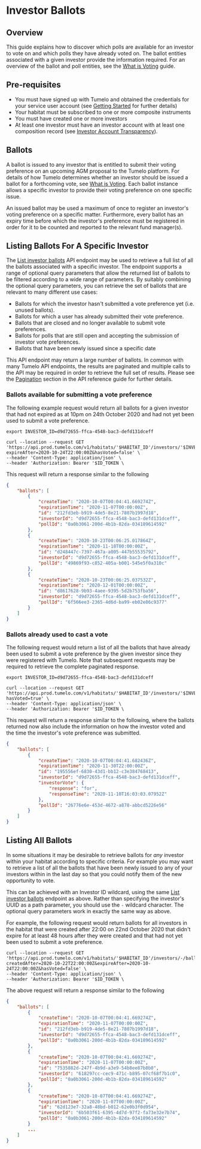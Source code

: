 # Investor Ballots

## Overview

This guide explains how to discover which polls are available for an investor to vote on and which polls they have already voted on. The ballot entities associated with a given investor provide the information required. For an overview of the ballot and poll entities, see the [What is Voting](../What_is_Voting/README.md) guide.


## Pre-requisites

* You must have signed up with Tumelo and obtained the credentials for your service user account (see [Getting Started](../Getting_Started/README.md) for further details)
* Your habitat must be subscribed to one or more composite instruments
* You must have created one or more investors
* At least one investor must have an investor account with at least one composition record (see [Investor Account Transparency](../Investor_Account_Transparency/README.md)).

## Ballots

A ballot is issued to any investor that is entitled to submit their voting preference on an upcoming AGM proposal to the Tumelo platform. For details of how Tumelo determines whether an investor should be issued a ballot for a forthcoming vote, see [What is Voting](../What_is_Voting/README.md). Each ballot instance allows a specific investor to provide their voting preference on one specific issue.

An issued ballot may be used a maximum of once to register an investor's voting preference on a specific matter. Furthermore, every ballot has an expiry time before which the investor's preference must be registered in order for it to be counted and reported to the relevant fund manager(s).

## Listing Ballots For A Specific Investor

The [List investor ballots](https://docs.tumelo.com/#operation/listInvestorBallots) API endpoint may be used to retrieve a full list of all the ballots associated with a specific investor. The endpoint supports a range of optional query parameters that allow the returned list of ballots to be filtered according to a wide range of parameters. By suitably combining the optional query parameters, you can retrieve the set of ballots that are relevant to many different use cases:

* Ballots for which the investor hasn't submitted a vote preference yet (i.e. unused ballots).
* Ballots for which a user has already submitted their vote preference.
* Ballots that are closed and no longer available to submit vote preferences.
* Ballots for polls that are still open and accepting the submission of investor vote preferences.
* Ballots that have been newly issued since a specific date

This API endpoint may return a large number of ballots. In common with many Tumelo API endpoints, the results are paginated and multiple calls to the API may be required in order to retrieve the full set of results. Please see the [Pagination](https://docs.tumelo.com/#section/Using-the-API/Pagination) section in the API reference guide for further details.

### Ballots available for submitting a vote preference 
The following example request would return all ballots for a given investor that had not expired as at 10pm on 24th October 2020 and had not yet been used to submit a vote preference.

```shell
export INVESTOR_ID=d9d72655-ffca-4548-bac3-defd131dceff

curl --location --request GET 'https://api.prod.tumelo.com/v1/habitats/'$HABITAT_ID'/investors/'$INVESTOR_ID'/ballots?expireAfter=2020-10-24T22:00:00Z&hasVoted=false' \
--header 'Content-Type: application/json' \
--header 'Authorization: Bearer '$ID_TOKEN \
```

This request will return a response similar to the following

```json
{
    "ballots": [
        {
            "createTime": "2020-10-07T00:04:41.669274Z",
            "expirationTime": "2020-11-07T00:00:00Z",
            "id": "212fd3eb-b919-4de5-8e21-7807b1997d18",
            "investorId": "d9d72655-ffca-4548-bac3-defd131dceff",
            "pollId": "0a0b3061-200d-4b1b-82da-034189614592"
        },
        {
            "createTime": "2020-10-23T00:06:25.017864Z",
            "expirationTime": "2020-11-18T00:00:00Z",
            "id": "d248447c-7397-467a-a005-447b55535792",
            "investorId": "d9d72655-ffca-4548-bac3-defd131dceff",
            "pollId": "49869f93-c852-405a-b001-545e5f0a310c"
        },
        {
            "createTime": "2020-10-23T00:06:25.037532Z",
            "expirationTime": "2020-12-01T00:00:00Z",
            "id": "d8617628-9b93-4aee-9395-5d2b753fba56",
            "investorId": "d9d72655-ffca-4548-bac3-defd131dceff",
            "pollId": "6f566ee3-2365-4d6d-ba99-eb02e86c9377"
        }
    ]
}
```

### Ballots already used to cast a vote
The following request would return a list of all the ballots that have already been used to submit a vote preference by the given investor since they were registered with Tumelo. Note that subsequent requests may be required to retrieve the complete paginated response.

```shell
export INVESTOR_ID=d9d72655-ffca-4548-bac3-defd131dceff

curl --location --request GET 'https://api.prod.tumelo.com/v1/habitats/'$HABITAT_ID'/investors/'$INVESTOR_ID'/ballots?hasVoted=true' \
--header 'Content-Type: application/json' \
--header 'Authorization: Bearer '$ID_TOKEN \
```

This request will return a response similar to the following, where the ballots returned now also include the information on how the investor voted and the time the investor's vote preference was submitted.

```json
{
    "ballots": [
        {
            "createTime": "2020-10-07T00:04:41.682436Z",
            "expirationTime": "2020-11-30T22:00:00Z",
            "id": "195556ef-6830-43d1-bb12-c3e384768413",
            "investorId": "d9d72655-ffca-4548-bac3-defd131dceff",
            "investorVote": {
                "response": "for",
                "responseTime": "2020-11-10T16:03:03.07952Z"
            },
            "pollId": "26776e6e-453d-4672-a878-abbcd5226e56"
        }
    ]
}
```

## Listing All Ballots

In some situations it may be desirable to retrieve ballots for _any_ investor within your habitat according to specific criteria. For example you may want to retrieve a list of all the ballots that have been newly issued to any of your investors within in the last day so that you could notify them of the new opportunity to vote.

This can be achieved with an Investor ID wildcard, using the same [List investor ballots](https://docs.tumelo.com/#operation/listInvestorBallots) endpoint as above. Rather than specifying the investor's UUID as a path parameter, you should use the `-` wildcard character. The optional query parameters work in exactly the same way as above.

For example, the following request would return ballots for all investors in the habitat that were created after 22:00 on 22nd October 2020 that didn't expire for at least 48 hours after they were created and that had not yet been used to submit a vote preference.

```shell
curl --location --request GET 'https://api.prod.tumelo.com/v1/habitats/'$HABITAT_ID'/investors/-/ballots?createdAfter=2020-10-22T22:00:00Z&expireAfter=2020-10-24T22:00:00Z&hasVoted=false' \
--header 'Content-Type: application/json' \
--header 'Authorization: Bearer '$ID_TOKEN \
```

The above request will return a response similar to the following

```json
{
    "ballots": [
        {
            "createTime": "2020-10-07T00:04:41.669274Z",
            "expirationTime": "2020-11-07T00:00:00Z",
            "id": "212fd3eb-b919-4de5-8e21-7807b1997d18",
            "investorId": "d9d72655-ffca-4548-bac3-defd131dceff",
            "pollId": "0a0b3061-200d-4b1b-82da-034189614592"
        },
        {
            "createTime": "2020-10-07T00:04:41.669274Z",
            "expirationTime": "2020-11-07T00:00:00Z",
            "id": "7535882d-247f-4b9d-a3e9-54b8ee87b8b0",
            "investorId": "618297cc-cec9-471c-b895-07cf68f7b1c0",
            "pollId": "0a0b3061-200d-4b1b-82da-034189614592"
        },
        {
            "createTime": "2020-10-07T00:04:41.669274Z",
            "expirationTime": "2020-11-07T00:00:00Z",
            "id": "62d123e7-32a8-48bd-b012-62e0b3f0d954",
            "investorId": "6b503f61-6395-4d7d-97f2-fa73e32e7b74",
            "pollId": "0a0b3061-200d-4b1b-82da-034189614592"
        }
        ...
    ]
}
```


